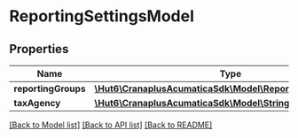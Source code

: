 # ReportingSettingsModel

## Properties
Name | Type | Description | Notes
------------ | ------------- | ------------- | -------------
**reportingGroups** | [**\Hut6\CranaplusAcumaticaSdk\Model\ReportingGroupModel[]**](ReportingGroupModel.md) |  | [optional] 
**taxAgency** | [**\Hut6\CranaplusAcumaticaSdk\Model\StringValueModel**](StringValueModel.md) |  | [optional] 

[[Back to Model list]](../README.md#documentation-for-models) [[Back to API list]](../README.md#documentation-for-api-endpoints) [[Back to README]](../README.md)


